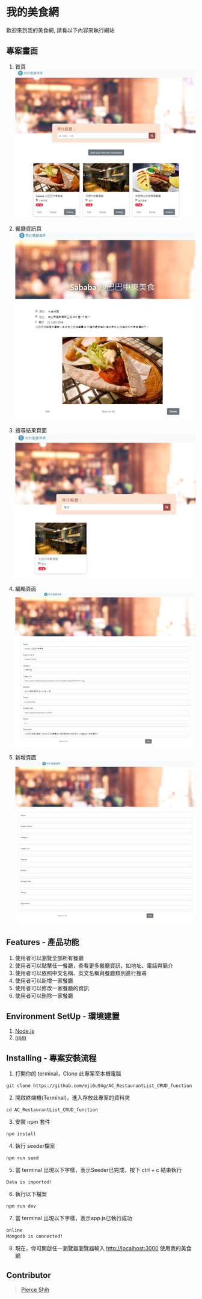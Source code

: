 # 我的美食網
歡迎來到我的美食網, 請看以下內容來執行網站

## 專案畫面

1. 首頁
![image](https://github.com/eji6u94g/AC_RestaurantList_CRUD_function/raw/main/public/img/Index-page.PNG)

2. 餐廳資訊頁
![image](https://github.com/eji6u94g/AC_RestaurantList_CRUD_function/raw/main/public/img/show-page.PNG)

3. 搜尋結果頁面
![image](https://github.com/eji6u94g/AC_RestaurantList_CRUD_function/raw/main/public/img/search-page.PNG)

4. 編輯頁面
![image](https://github.com/eji6u94g/AC_RestaurantList_CRUD_function/raw/main/public/img/edit-page.PNG)

5. 新增頁面
![image](https://github.com/eji6u94g/AC_RestaurantList_CRUD_function/raw/main/public/img/new-page.PNG)

## Features - 產品功能

1. 使用者可以瀏覽全部所有餐廳
2. 使用者可以點擊任一餐廳，查看更多餐廳資訊，如地址、電話與簡介
3. 使用者可以依照中文名稱、英文名稱與餐廳類別進行搜尋
4. 使用者可以新增一家餐廳
5. 使用者可以修改一家餐廳的資訊
6. 使用者可以刪除一家餐廳

## Environment SetUp - 環境建置

1. [Node.js](https://nodejs.org/en/)
2. [npm](https://www.npmjs.com/)

## Installing - 專案安裝流程

1. 打開你的 terminal，Clone 此專案至本機電腦

```
git clone https://github.com/eji6u94g/AC_RestaurantList_CRUD_function
```

2. 開啟終端機(Terminal)，進入存放此專案的資料夾

```
cd AC_RestaurantList_CRUD_function
```

3. 安裝 npm 套件

```
npm install
```

4. 執行 seeder檔案

```
npm run seed
```

5. 當 terminal 出現以下字樣，表示Seeder已完成，按下 ctrl + c 結束執行

```
Data is imported!
```

6. 執行以下檔案

```
npm run dev
```

7. 當 terminal 出現以下字樣，表示app.js已執行成功

```
online
Mongodb is connected!
```

8. 現在，你可開啟任一瀏覽器瀏覽器輸入 [http://localhost:3000](http://localhost:3000) 使用我的美食網

## Contributor

> [Pierce Shih](https://github.com/pierceshih15)
